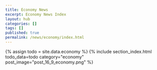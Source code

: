 ```yaml
---
title: Economy News
excerpt: Economy News Index
layout: hub
categories: []
tags: []
published: true
permalink: /news/economy/index.html
---
```


{% assign todo = site.data.economy %}
{% include section_index.html todo_data=todo category="economy" post_image="post_16_9_economy.png" %}
